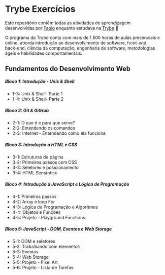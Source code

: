 # Trybe Exercícios

Este repositório contém todas as atividades de aprendizagem desenvolvidas por [Fabio](https://www.linkedin.com/feed/) enquanto estudava na [Trybe](https://www.betrybe.com/) :rocket:

O programa da Trybe conta com mais de 1.500 horas de aulas presenciais e online, aborda introdução ao desenvolvimento de software, front-end, back-end, ciência da computação, engenharia de software, metodologias ágeis e habilidades comportamentais.

## Fundamentos do Desenvolvimento Web

##### Bloco 1: Introdução - Unix & Shell

- 1-3: Unix & Shell- Parte 1
- 1-4: Unix & Shell- Parte 2

##### Bloco 2: Git & GitHub

- 2-1: O que é e para que serve?
- 2-2: Entendendo os comandos
- 2-3: Internet - Entendendo como ela funciona

##### Bloco 3: Introdução a HTML e CSS

- 3-1: Estruturas de página
- 3-2: Primeiros passos com CSS
- 3-3: Seletores e posicionamento
- 3-4: HTML Semântico

##### Bloco 4: Introdução à JavaScript e Lógica de Programação

- 4-1: Primeiros passos
- 4-2: Array e loop For
- 4-3: Lógica de Programação e Algoritmos
- 4-4: Objetos e Funções
- 4-5: Projeto - Playground Functions

##### Bloco 5: JavaScript - DOM, Eventos e Web Storage

- 5-1: DOM e seletores
- 5-2: Trabalhando com elementos
- 5-3: Eventos
- 5-4: Web Storage
- 5-5: Projeto - Pixel Art
- 5-6: Projeto - Lista de Tarefas
